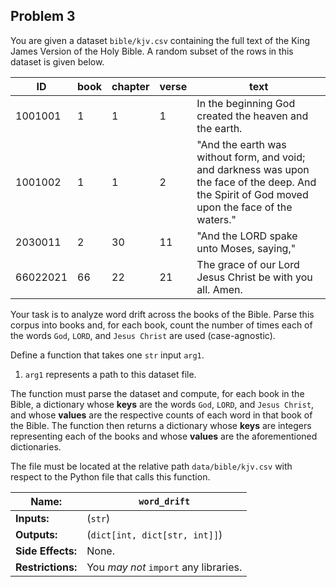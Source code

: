 ## Problem 3

You are given a dataset `bible/kjv.csv` containing the full text of the King James Version of the Holy Bible.
A random subset of the rows in this dataset is given below.

| **ID**         | **book** | **chapter** | **verse**  | **text**                                                                                                                                         |
| -------------- | -------- | ----------- | ---------- | ---------------------------------------------------------                                                                                        |
| 1001001        | 1        | 1           | 1          | In the beginning God created the heaven and the earth.                                                                                           |
| 1001002        | 1        | 1           | 2          | "And the earth was without form, and void; and darkness was upon the face of the deep. And the Spirit of God moved upon the face of the waters." |
| 2030011        | 2        | 30          | 11         | "And the LORD spake unto Moses, saying,"                                                                                                         |
| 66022021       | 66       | 22          | 21         | The grace of our Lord Jesus Christ be with you all. Amen.                                                                                        |

Your task is to analyze word drift across the books of the Bible.
Parse this corpus into books and, for each book, count the number of times each of the words `God`, `LORD`, and `Jesus Christ` are used (case-agnostic).

Define a function that takes one `str` input `arg1`.

1. `arg1` represents a path to this dataset file.

The function must parse the dataset and compute, for each book in the Bible, a dictionary whose **keys** are the words `God`, `LORD`, and `Jesus Christ`, and whose **values** are the respective counts of each word in that book of the Bible.
The function then returns a dictionary whose **keys** are integers representing each of the books and whose **values** are the aforementioned dictionaries.

The file must be located at the relative path `data/bible/kjv.csv` with respect to the Python file that calls this function.

| **Name:**         | `word_drift`                          |
| ----------------- | ------------------------------------- |
| **Inputs:**       | (`str`)                               |
| **Outputs:**      | (`dict[int, dict[str, int]]`)         |
| **Side Effects:** | None.                                 |
| **Restrictions:** | You *may not* `import` any libraries. |
